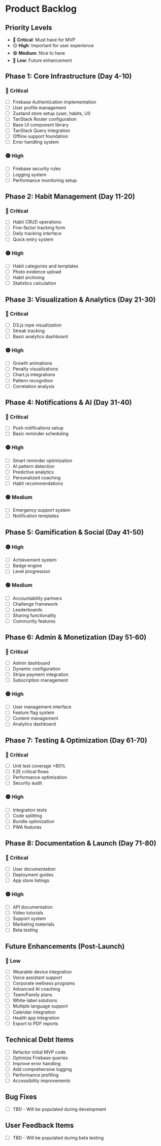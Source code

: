 # Product Backlog

## Priority Levels
- 🔴 **Critical**: Must have for MVP
- 🟡 **High**: Important for user experience
- 🟢 **Medium**: Nice to have
- 🔵 **Low**: Future enhancement

## Phase 1: Core Infrastructure (Day 4-10)
### 🔴 Critical
- [ ] Firebase Authentication implementation
- [ ] User profile management
- [ ] Zustand store setup (user, habits, UI)
- [ ] TanStack Router configuration
- [ ] Base UI component library
- [ ] TanStack Query integration
- [ ] Offline support foundation
- [ ] Error handling system

### 🟡 High
- [ ] Firebase security rules
- [ ] Logging system
- [ ] Performance monitoring setup

## Phase 2: Habit Management (Day 11-20)
### 🔴 Critical
- [ ] Habit CRUD operations
- [ ] Five-factor tracking form
- [ ] Daily tracking interface
- [ ] Quick entry system

### 🟡 High
- [ ] Habit categories and templates
- [ ] Photo evidence upload
- [ ] Habit archiving
- [ ] Statistics calculation

## Phase 3: Visualization & Analytics (Day 21-30)
### 🔴 Critical
- [ ] D3.js rope visualization
- [ ] Streak tracking
- [ ] Basic analytics dashboard

### 🟡 High
- [ ] Growth animations
- [ ] Penalty visualizations
- [ ] Chart.js integrations
- [ ] Pattern recognition
- [ ] Correlation analysis

## Phase 4: Notifications & AI (Day 31-40)
### 🔴 Critical
- [ ] Push notifications setup
- [ ] Basic reminder scheduling

### 🟡 High
- [ ] Smart reminder optimization
- [ ] AI pattern detection
- [ ] Predictive analytics
- [ ] Personalized coaching
- [ ] Habit recommendations

### 🟢 Medium
- [ ] Emergency support system
- [ ] Notification templates

## Phase 5: Gamification & Social (Day 41-50)
### 🟡 High
- [ ] Achievement system
- [ ] Badge engine
- [ ] Level progression

### 🟢 Medium
- [ ] Accountability partners
- [ ] Challenge framework
- [ ] Leaderboards
- [ ] Sharing functionality
- [ ] Community features

## Phase 6: Admin & Monetization (Day 51-60)
### 🔴 Critical
- [ ] Admin dashboard
- [ ] Dynamic configuration
- [ ] Stripe payment integration
- [ ] Subscription management

### 🟡 High
- [ ] User management interface
- [ ] Feature flag system
- [ ] Content management
- [ ] Analytics dashboard

## Phase 7: Testing & Optimization (Day 61-70)
### 🔴 Critical
- [ ] Unit test coverage >80%
- [ ] E2E critical flows
- [ ] Performance optimization
- [ ] Security audit

### 🟡 High
- [ ] Integration tests
- [ ] Code splitting
- [ ] Bundle optimization
- [ ] PWA features

## Phase 8: Documentation & Launch (Day 71-80)
### 🔴 Critical
- [ ] User documentation
- [ ] Deployment guides
- [ ] App store listings

### 🟡 High
- [ ] API documentation
- [ ] Video tutorials
- [ ] Support system
- [ ] Marketing materials
- [ ] Beta testing

## Future Enhancements (Post-Launch)
### 🔵 Low
- [ ] Wearable device integration
- [ ] Voice assistant support
- [ ] Corporate wellness programs
- [ ] Advanced AI coaching
- [ ] Team/Family plans
- [ ] White-label solutions
- [ ] Multiple language support
- [ ] Calendar integration
- [ ] Health app integration
- [ ] Export to PDF reports

## Technical Debt Items
- [ ] Refactor initial MVP code
- [ ] Optimize Firebase queries
- [ ] Improve error handling
- [ ] Add comprehensive logging
- [ ] Performance profiling
- [ ] Accessibility improvements

## Bug Fixes
- [ ] TBD - Will be populated during development

## User Feedback Items
- [ ] TBD - Will be populated during beta testing